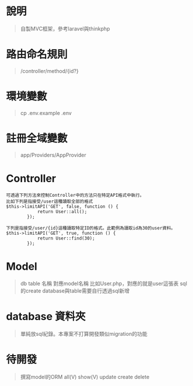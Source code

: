 # 說明
> 自製MVC框架，參考laravel與thinkphp

# 路由命名規則
> /controller/method/{id?}

# 環境變數
> cp .env.example .env

# 註冊全域變數
> app/Providers/AppProvider

# Controller
```
可透過下列方法來控制Controller中的方法只在特定API格式中執行。
比如下列是指接受/user這種讀取全部的格式
$this->limitAPI('GET', false, function () {
            return User::all();
        });

下列是指接受/user/{id}這種讀取特定ID的格式。此範例為讀取id為30的user資料。
$this->limitAPI('GET', true, function () {
            return User::find(30);
        });        
```

# Model
> db table 名稱 對應model名稱
> 比如User.php，對應的就是user這張表
> sql的create database與table需要自行透過sql新增

# database 資料夾
> 單純放sql紀錄。本專案不打算開發類似migration的功能

# 待開發
> 撰寫model的ORM
> all(V)
> show(V)
> update
> create
> delete